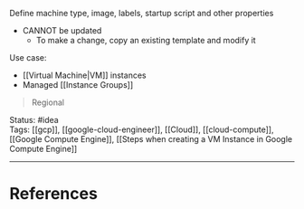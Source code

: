 Define machine type, image, labels, startup script and other properties

- CANNOT be updated  
	- To make a change, copy an existing template and modify it

Use case:
- [[Virtual Machine|VM]] instances
- Managed [[Instance Groups]]

> Regional 

Status: #idea  
Tags:  [[gcp]], [[google-cloud-engineer]], [[Cloud]], [[cloud-compute]], [[Google Compute Engine]], [[Steps when creating a VM Instance in Google Compute Engine]]

---
# References